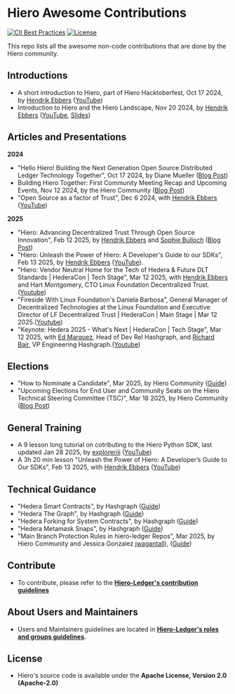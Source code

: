 # Hiero Awesome Contributions

[![CII Best Practices](https://bestpractices.coreinfrastructure.org/projects/10697/badge)](https://bestpractices.coreinfrastructure.org/projects/10697)
[![License](https://img.shields.io/badge/license-apache2-blue.svg)](LICENSE)

This repo lists all the awesome non-code contributions that are done by the Hiero community.

## **Introductions**
- A short introduction to Hiero, part of Hiero Hacktoberfest, Oct 17 2024, by [Hendrik Ebbers](https://github.com/hendrikebbers) ([YouTube](https://www.youtube.com/watch?v=GdmDkBMJFps))
- Introduction to Hiero and the Hiero Landscape, Nov 20 2024, by [Hendrik Ebbers](https://github.com/hendrikebbers) ([YouTube](https://www.youtube.com/watch?v=Qc2LGtZwZ24), [Slides](https://speakerdeck.com/hendrikebbers/introduction-to-hiero))

## **Articles and Presentations**
**2024**
- "Hello Hiero! Building the Next Generation Open Source Distributed Ledger Technology Together", Oct 17 2024, by Diane Mueller ([Blog Post](https://www.lfdecentralizedtrust.org/blog/hello-hiero-building-the-next-generation-open-source-distributed-ledger-technology-together))
- Building Hiero Together: First Community Meeting Recap and Upcoming Events, Nov 12 2024, by the Hiero Community ([Blog Post](https://www.lfdecentralizedtrust.org/blog/building-hiero-together-first-community-meeting-recap-and-upcoming-events))
- "Open Source as a factor of Trust", Dec 6 2024, with [Hendrik Ebbers](https://github.com/hendrikebbers) ([YouTube](https://www.youtube.com/watch?v=6jNb3W7ugI8))

**2025**
- "Hiero: Advancing Decentralized Trust Through Open Source Innovation", Feb 12 2025, by [Hendrik Ebbers](https://github.com/hendrikebbers) and [Sophie Bulloch]((https://github.com/exploreriii)) ([Blog Post](https://www.lfdecentralizedtrust.org/blog/hiero-advancing-decentralized-trust-through-open-source-innovation))
- "Hiero: Unleash the Power of Hiero: A Developer's Guide to our SDKs", Feb 13 2025, by [Hendrik Ebbers](https://github.com/hendrikebbers) ([YouTube](https://www.youtube.com/watch?v=eNDNY3hLksg)). 
- "Hiero: Vendor Neutral Home for the Tech of Hedera & Future DLT Standards | HederaCon | Tech Stage", Mar 12 2025, with [Hendrik Ebbers](https://github.com/hendrikebbers) and Hart Montgomery, CTO Linux Foundation Decentralized Trust.([Youtube](https://www.youtube.com/watch?v=9bRTnNIwHiA))
- "Fireside With Linux Foundation's Daniela Barbosa", General Manager of Decentralized Technologies at the Linux Foundation and Executive Director of LF Decentralized Trust | HederaCon | Main Stage | Mar 12 2025.([Youtube](https://www.youtube.com/watch?v=csM2GBGeHK8))
- "Keynote: Hedera 2025 - What's Next | HederaCon | Tech Stage", Mar 12 2025, with [Ed Marquez](https://github.com/ed-marquez), Head of Dev Rel Hashgraph, and [Richard Bair](https://github.com/rbair23), VP Engineering Hashgraph.([Youtube](https://www.youtube.com/watch?v=6xdJ_CLf0d0))

## **Elections**
- "How to Nominate a Candidate", Mar 2025, by Hiero Community ([Guide](https://github.com/hiero-ledger/governance/tree/main/elections/nominees/mar-2025-election))
- "Upcoming Elections for End User and Community Seats on the Hiero Technical Steering Committee (TSC)", Mar 18 2025, by Hiero Community ([Blog Post](https://www.lfdecentralizedtrust.org/blog/announcing-the-upcoming-elections-for-end-user-and-community-seats-on-the-hiero-technical-steering-committee-tsc))

## **General Training**
- A 9 lesson long tutorial on cotributing to the Hiero Python SDK, last updated Jan 28 2025, by [exploreriii](https://github.com/exploreriii) ([YouTube](https://www.youtube.com/playlist?list=PL6uVtTx-oqY8V-HBfenONJrsA0Z8xJymX))
- A 3h 20 min lesson "Unleash the Power of Hiero: A Developer’s Guide to Our SDKs", Feb 13 2025, with  [Hendrik Ebbers](https://github.com/hendrikebbers) ([YouTube](https://www.youtube.com/watch?v=eNDNY3hLksg))

## **Technical Guidance**
- "Hedera Smart Contracts", by Hashgraph ([Guide](https://github.com/hashgraph/hedera-smart-contracts))
- "Hedera The Graph", by Hashgraph ([Guide](https://github.com/hashgraph/hedera-the-graph))
- "Hedera Forking for System Contracts", by Hashgraph ([Guide](https://github.com/hashgraph/hedera-forking))
- "Hedera Metamask Snaps", by Hashgraph ([Guide](https://github.com/hashgraph/hedera-metamask-snaps))
- "Main Branch Protection Rules in hiero-ledger Repos", Mar 2025, by Hiero Community and Jessica Gonzalez [jwagantall]([https://github.com/jwagantall])), ([Guide](https://github.com/orgs/hiero-ledger/discussions/65))

## Contribute

- To contribute, please refer to the **[Hiero-Ledger's contribution guidelines](https://github.com/hiero-ledger/.github/blob/main/CONTRIBUTING.md)**

## About Users and Maintainers

- Users and Maintainers guidelines are located in **[Hiero-Ledger's roles and groups guidelines](https://github.com/hiero-ledger/governance/blob/main/roles-and-groups.md#maintainers).**

## License

- Hiero's source code is available under the **Apache License, Version 2.0 (Apache-2.0)**

